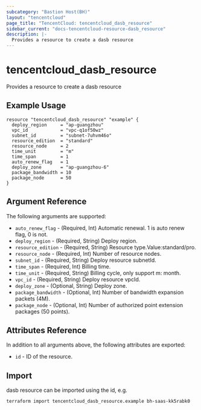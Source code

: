 ```yaml
---
subcategory: "Bastion Host(BH)"
layout: "tencentcloud"
page_title: "TencentCloud: tencentcloud_dasb_resource"
sidebar_current: "docs-tencentcloud-resource-dasb_resource"
description: |-
  Provides a resource to create a dasb resource
---
```


# tencentcloud_dasb_resource

Provides a resource to create a dasb resource

## Example Usage

```hcl
resource "tencentcloud_dasb_resource" "example" {
  deploy_region     = "ap-guangzhou"
  vpc_id            = "vpc-q1of50wz"
  subnet_id         = "subnet-7uhvm46o"
  resource_edition  = "standard"
  resource_node     = 2
  time_unit         = "m"
  time_span         = 1
  auto_renew_flag   = 1
  deploy_zone       = "ap-guangzhou-6"
  package_bandwidth = 10
  package_node      = 50
}
```

## Argument Reference

The following arguments are supported:

* `auto_renew_flag` - (Required, Int) Automatic renewal. 1 is auto renew flag, 0 is not.
* `deploy_region` - (Required, String) Deploy region.
* `resource_edition` - (Required, String) Resource type.Value:standard/pro.
* `resource_node` - (Required, Int) Number of resource nodes.
* `subnet_id` - (Required, String) Deploy resource subnetId.
* `time_span` - (Required, Int) Billing time.
* `time_unit` - (Required, String) Billing cycle, only support m: month.
* `vpc_id` - (Required, String) Deploy resource vpcId.
* `deploy_zone` - (Optional, String) Deploy zone.
* `package_bandwidth` - (Optional, Int) Number of bandwidth expansion packets (4M).
* `package_node` - (Optional, Int) Number of authorized point extension packages (50 points).

## Attributes Reference

In addition to all arguments above, the following attributes are exported:

* `id` - ID of the resource.



## Import

dasb resource can be imported using the id, e.g.

```
terraform import tencentcloud_dasb_resource.example bh-saas-kk5rabk0
```

